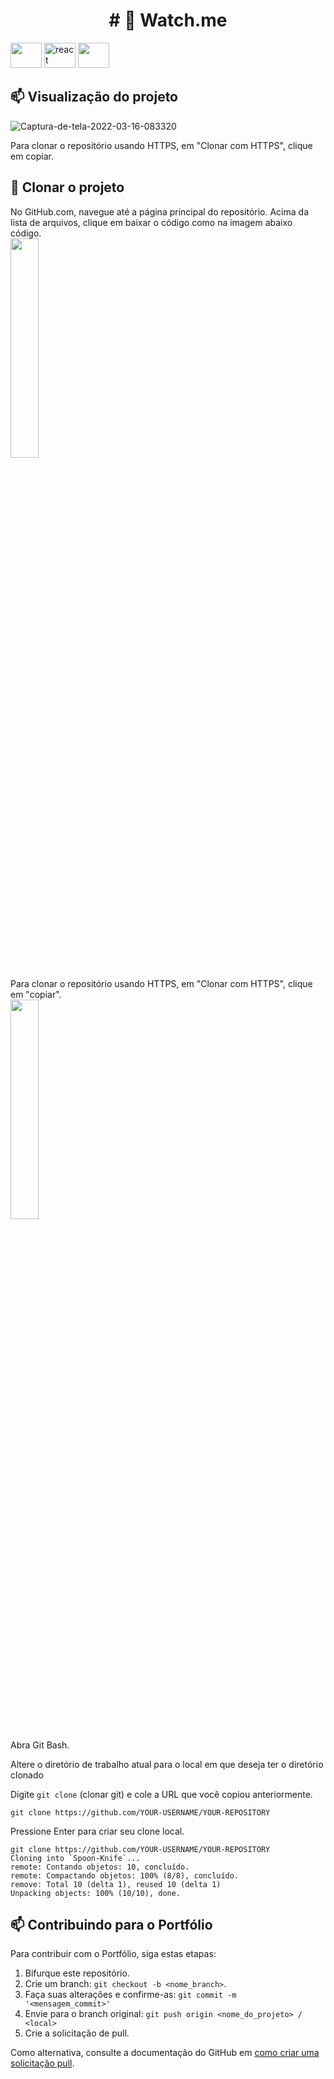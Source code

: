<h1 align="center">
# 🚀 Watch.me
</h1>

<p>
  <img height="40" width="50" src="https://cdn.jsdelivr.net/gh/devicons/devicon/icons/typescript/typescript-original.svg" />
  <img alt="react" height="40" width="50"  src="https://cdn.jsdelivr.net/gh/devicons/devicon/icons/react/react-original.svg" />
  <img height="40" width="50" src="https://cdn.jsdelivr.net/gh/devicons/devicon/icons/sass/sass-original.svg">
</p>

## 📫 Visualização do projeto

<img size='100%' src="https://i.ibb.co/R0BH19G/Captura-de-tela-2022-03-16-094631.png"  alt="Captura-de-tela-2022-03-16-083320" border="0">

Para clonar o repositório usando HTTPS, em "Clonar com HTTPS", clique em copiar.

## 🤝 Clonar o projeto

No GitHub.com, navegue até a página principal do repositório.
Acima da lista de arquivos, clique em baixar o código como na imagem abaixo código. <br />
<img width="30%%" src="https://docs.github.com/assets/cb-20363/images/help/repository/code-button.png" /> 

Para clonar o repositório usando HTTPS, em "Clonar com HTTPS", clique em "copiar". <br />
<img width="30%%" src="https://docs.github.com/assets/cb-36330/images/help/repository/https-url-clone.png" /> 

Abra Git Bash.

Altere o diretório de trabalho atual para o local em que deseja ter o diretório clonado

Digite ```git clone``` (clonar git) e cole a URL que você copiou anteriormente.

```git clone https://github.com/YOUR-USERNAME/YOUR-REPOSITORY```

Pressione Enter para criar seu clone local.
 ```
 git clone https://github.com/YOUR-USERNAME/YOUR-REPOSITORY
 Cloning into `Spoon-Knife`...
 remote: Contando objetos: 10, concluído.
 remote: Compactando objetos: 100% (8/8), concluído.
 remove: Total 10 (delta 1), reused 10 (delta 1)
 Unpacking objects: 100% (10/10), done.
 ```

## 📫 Contribuindo para o Portfólio

Para contribuir com o Portfólio, siga estas etapas:

1. Bifurque este repositório.
2. Crie um branch: `git checkout -b <nome_branch>`.
3. Faça suas alterações e confirme-as: `git commit -m '<mensagem_commit>'`
4. Envie para o branch original: `git push origin <nome_do_projeto> / <local>`
5. Crie a solicitação de pull.

Como alternativa, consulte a documentação do GitHub em [como criar uma solicitação pull](https://help.github.com/en/github/collaborating-with-issues-and-pull-requests/creating-a-pull-request).
